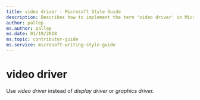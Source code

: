 ```yaml
---
title: video driver - Microsoft Style Guide
description: Describes how to implement the term 'video driver' in Microsoft content.
author: pallep
ms.author: pallep
ms.date: 01/19/2018
ms.topic: contributor-guide
ms.service: microsoft-writing-style-guide
---
```


# video driver

Use *video driver* instead of *display driver* or *graphics driver.*
